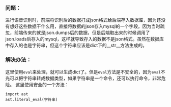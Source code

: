 ### 问题：
进行语音识别时，前端将识别后的数据打成json格式给后端存入数据库，因为还没有想好这些数据干什么用，直接将数据的json存入mysql的一个字段。因为当时疏忽，前端传来的就是json.dumps后的数据，但是后端取出来的时候调用了json.loads后存入的mysql，这样就导致存入的数据不是json格式。虽然在数据库中存入的也是字符串，但这个字符串应该是dict下的__str__方法生成的。
### 解决办法：
这里使用```eval```来处理，就可以生成dict了。但是```eval```方法是不安全的，因为```eval```不光可以把字符串转成数据类型，如果字符串是一个命令，还可以执行命令，非常危险。
这里使用安全的一个方法：
```
import ast
ast.literal_eval(字符串)
```